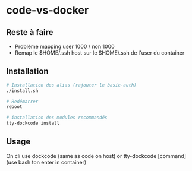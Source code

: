 # code-vs-docker

## Reste à faire
- Problème mapping user 1000 / non 1000
- Remap le $HOME/.ssh host sur le $HOME/.ssh de l'user du container

## Installation
```bash
# Installation des alias (rajouter le basic-auth)
./install.sh

# Redémarrer
reboot

# installation des modules recommandés
tty-dockcode install
```

## Usage
On cli use dockcode (same as code on host) or tty-dockcode [command] (use bash ton enter in container)